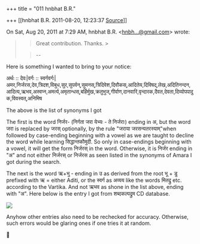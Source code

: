 +++
title = "011 hnbhat B.R."

+++
[[hnbhat B.R.	2011-08-20, 12:23:37 [Source](https://groups.google.com/g/bvparishat/c/2YocDZdYWGk)]]



  
  

On Sat, Aug 20, 2011 at 7:29 AM, hnbhat B.R. \<[hnbh...@gmail.com]()\> wrote:  

> 
> > Great contribution. Thanks. >
> 
> > --

  

Here is something I wanted to bring to your notice:

  

अर्थः :: देवः\|वर्गः :: स्वर्गवर्गः\|अमर,निर्जरस,देव,त्रिदश,विबुध,सुर,सुपर्वन्,सुमनस्,त्रिदिवेश,दिवौकस्,आदितेय,दिविषद्,लेख,अदितिनन्दन,आदित्य,ऋभव,अस्वप्न,अमर्त्य,अमृतान्धस्,बर्हिर्मुख,क्रतुभुज्,गीर्वाण,दानवारि,वृन्दारक,दैवत,देवता,दिव्योपपादुक,विवस्वत्,अनिमिष



The above is the list of synonyms I got

  

The first is the word निर्जर- (निर्गता जरा येभ्यः - ते निर्जराः) ending in अ, but the word जरा is replaced by जरस् optionally, by the rule "जराया जरसन्यतरस्याम्"when followed by case-ending beginning with a vowel as we are taught to decline the word while learning सिद्धान्तकौमुदी. So only in case-endings beginning with a vowel, it will get the form निर्जरस् in the word. Otherwise, it is निर्जर ending in "अ" and not either निर्जरस् or निर्जरस as seen listed in the synonyms of Amara I got during the search. 

  

The next is the word ऋ+भु - ending in उ as derived from the root भू + डु prefixed with ऋ = either Aditi, or the स्वर्ग as अव्यय like the words मितद्रु etc. according to the Vartika. And not ऋभव as shone in the list above, ending with "अ". Here below is the entry I got from शब्दकल्पद्रुम CD database.  

  

  

![](https://ci6.googleusercontent.com/proxy/MiaZhp0SC7GZQ5ymqkUR1wIxvzLwYW1lFvm1SGpE6U2MW88GLZvfcyspWLuzUxRtM63MF3HpcpXr7upTEtnd9QDCPkguotuuI1nH8Q7umNhkp0vi7hQ1SgTN=s0-d-e1-ft#http://i651.photobucket.com/albums/uu234/hnbhat/Rubhu-.jpg?t=1313822035)  

  

  

Anyhow other entries also need to be rechecked for accuracy. Otherwise, such errors would be glaring ones if one tries it at random.



